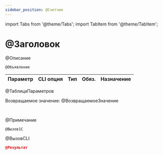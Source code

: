 ```yaml
---
sidebar_position: @Счетчик
---
```


import Tabs from '@theme/Tabs';
import TabItem from '@theme/TabItem';

# @Заголовок
@Описание



`@Объявление`

  | Параметр | CLI опция | Тип | Обяз. | Назначение |
  |-|-|-|-|-|
@ТаблицаПараметров
  
  Возвращаемое значение: @ВозвращаемоеЗначение

<br/>

@Примечание


```bsl title="Пример кода"
@Вызов1С
```
    
@ВызовCLI


```json title="Результат"
@Результат
```
